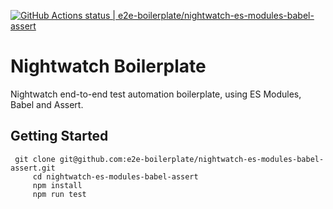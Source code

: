 [![GitHub Actions status | e2e-boilerplate/nightwatch-es-modules-babel-assert](https://github.com/e2e-boilerplate/nightwatch-es-modules-babel-assert/workflows/nightwatch-es-modules-babel-assert/badge.svg)](https://github.com/e2e-boilerplate/nightwatch-es-modules-babel-assert/actions?workflow=nightwatch-es-modules-babel-assert)
  # Nightwatch Boilerplate
  Nightwatch end-to-end test automation boilerplate, using ES Modules, Babel and Assert.
  ## Getting Started
  	 git clone git@github.com:e2e-boilerplate/nightwatch-es-modules-babel-assert.git
    	 cd nightwatch-es-modules-babel-assert
    	 npm install
    	 npm run test
    